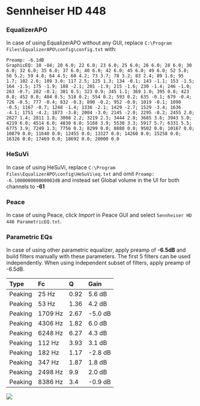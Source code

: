 # Sennheiser HD 448

### EqualizerAPO
In case of using EqualizerAPO without any GUI, replace `C:\Program Files\EqualizerAPO\config\config.txt`
with:
```
Preamp: -6.1dB
GraphicEQ: 10 -84; 20 6.0; 22 6.0; 23 6.0; 25 6.0; 26 6.0; 28 6.0; 30 6.0; 32 6.0; 35 6.0; 37 6.0; 40 6.0; 42 6.0; 45 6.0; 49 6.0; 52 5.8; 56 5.2; 59 4.8; 64 4.5; 68 4.2; 73 3.7; 78 3.2; 83 2.4; 89 1.6; 95 1.7; 102 2.6; 109 3.0; 117 2.5; 125 1.3; 134 -0.1; 143 -1.1; 153 -1.5; 164 -1.5; 175 -1.9; 188 -2.1; 201 -1.9; 215 -1.6; 230 -1.4; 246 -1.0; 263 -0.7; 282 -0.1; 301 0.5; 323 0.9; 345 1.1; 369 1.0; 395 0.8; 423 0.8; 452 0.8; 484 0.5; 518 0.2; 554 0.2; 593 0.2; 635 -0.1; 679 -0.4; 726 -0.5; 777 -0.4; 832 -0.3; 890 -0.2; 952 -0.0; 1019 -0.1; 1090 -0.5; 1167 -0.7; 1248 -1.4; 1336 -2.1; 1429 -2.7; 1529 -3.4; 1636 -4.1; 1751 -4.2; 1873 -3.8; 2004 -3.0; 2145 -2.0; 2295 -0.2; 2455 2.0; 2627 1.4; 2811 1.8; 3008 2.2; 3219 2.3; 3444 2.8; 3685 3.6; 3943 5.0; 4219 6.0; 4514 6.0; 4830 6.0; 5168 3.9; 5530 3.3; 5917 5.7; 6331 5.5; 6775 3.9; 7249 1.3; 7756 0.3; 8299 0.0; 8880 0.0; 9502 0.0; 10167 0.0; 10879 0.0; 11640 0.0; 12455 0.0; 13327 0.0; 14260 0.0; 15258 0.0; 16326 0.0; 17469 0.0; 18692 0.0; 20000 0.0
```

### HeSuVi
In case of using HeSuVi, replace `C:\Program Files\EqualizerAPO\config\HeSuVi\eq.txt` and omit `Preamp:
-6.100000000000002dB` and instead set Global volume in the UI for both channels to **-61**

### Peace
In case of using Peace, click *Import* in Peace GUI and select `Sennheiser HD 448 ParametricEQ.txt`.

### Parametric EQs
In case of using other parametric equalizer, apply preamp of **-6.5dB** and build filters manually
with these parameters. The first 5 filters can be used independently.
When using independent subset of filters, apply preamp of -6.5dB.

| Type    | Fc      |    Q | Gain    |
|:--------|:--------|:-----|:--------|
| Peaking | 25 Hz   | 0.92 | 5.6 dB  |
| Peaking | 53 Hz   | 1.36 | 4.2 dB  |
| Peaking | 1709 Hz | 2.67 | -5.0 dB |
| Peaking | 4306 Hz | 1.82 | 6.0 dB  |
| Peaking | 6248 Hz | 6.27 | 4.3 dB  |
| Peaking | 112 Hz  | 3.93 | 3.1 dB  |
| Peaking | 182 Hz  | 1.17 | -2.8 dB |
| Peaking | 347 Hz  | 1.87 | 1.8 dB  |
| Peaking | 2498 Hz | 9.9  | 2.0 dB  |
| Peaking | 8386 Hz | 3.4  | -0.9 dB |

![](https://raw.githubusercontent.com/jaakkopasanen/AutoEq/master/results/innerfidelity/sbaf-serious/Sennheiser%20HD%20448/Sennheiser%20HD%20448.png)